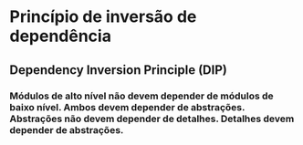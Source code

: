 # Princípio de inversão de dependência
## Dependency Inversion Principle (DIP)

### Módulos de alto nível não devem depender de módulos de baixo nível. Ambos devem depender de abstrações. Abstrações não devem depender de detalhes. Detalhes devem depender de abstrações.
